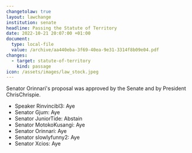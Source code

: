```yaml
---
changetolaw: true
layout: lawchange
institution: senate
headline: Passing the Statute of Territory
date: 2022-10-21 20:07:00 +01:00
document:
  type: local-file
  value: /archive/aa440eba-3f69-40ea-9e31-3314f8b09e04.pdf
changes:
  - target: statute-of-territory
    kind: passage
icon: /assets/images/law_stock.jpeg
---
```

Senator Orinnari's proposal was approved by the Senate and by President ChrisChrispie.<!--more-->

- Speaker Rinvincibl3: Aye
- Senator Gjum: Aye
- Senator JuniorTide: Abstain
- Senator MotokoKusangi: Aye
- Senator Orinnari: Aye
- Senator slowlyfunny2: Aye
- Senator Xcios: Aye
